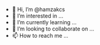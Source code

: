 - 👋 Hi, I’m @hamzakcs
- 👀 I’m interested in ...
- 🌱 I’m currently learning ...
- 💞️ I’m looking to collaborate on ...
- 📫 How to reach me ...

<!---
hamzakcs/hamzakcs is a ✨ special ✨ repository because its `README.md` (this file) appears on your GitHub profile.
You can click the Preview link to take a look at your changes.
--->
